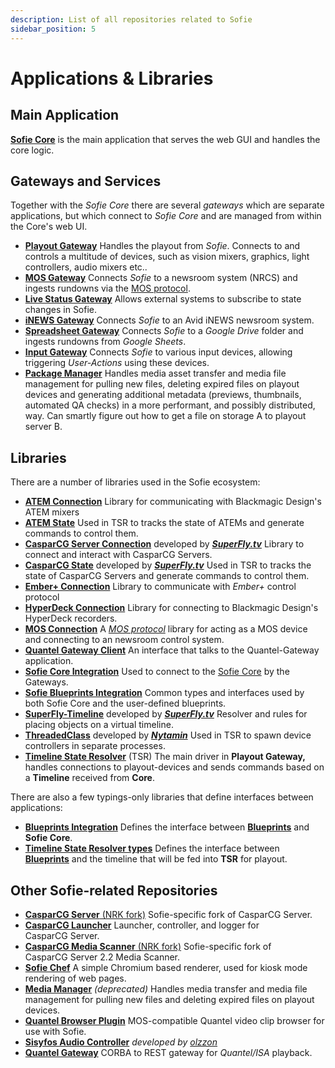 ```yaml
---
description: List of all repositories related to Sofie
sidebar_position: 5
---
```


# Applications & Libraries

## Main Application

[**Sofie&nbsp;Core**](https://github.com/Sofie-Automation/sofie-core) is the main application that serves the web GUI and handles the core logic.

## Gateways and Services

Together with the _Sofie&nbsp;Core_ there are several _gateways_ which are separate applications, but which connect to _Sofie&nbsp;Core_ and are managed from within the Core's web UI.

- [**Playout Gateway**](https://github.com/Sofie-Automation/sofie-core/tree/main/packages/playout-gateway) Handles the playout from _Sofie_. Connects to and controls a multitude of devices, such as vision mixers, graphics, light controllers, audio mixers etc..
- [**MOS Gateway**](https://github.com/Sofie-Automation/sofie-core/tree/main/packages/mos-gateway) Connects _Sofie_ to a newsroom system \(NRCS\) and ingests rundowns via the [MOS protocol](http://mosprotocol.com/).
- [**Live Status Gateway**](https://github.com/Sofie-Automation/sofie-core/tree/main/packages/live-status-gateway) Allows external systems to subscribe to state changes in Sofie.
- [**iNEWS Gateway**](https://github.com/tv2/inews-ftp-gateway) Connects _Sofie_ to an Avid iNEWS newsroom system.
- [**Spreadsheet Gateway**](https://github.com/SuperFlyTV/spreadsheet-gateway) Connects _Sofie_ to a _Google Drive_ folder and ingests rundowns from _Google Sheets_.
- [**Input Gateway**](https://github.com/Sofie-Automation/sofie-input-gateway) Connects _Sofie_ to various input devices, allowing triggering _User-Actions_ using these devices.
- [**Package Manager**](https://github.com/Sofie-Automation/sofie-package-manager) Handles media asset transfer and media file management for pulling new files, deleting expired files on playout devices and generating additional metadata (previews, thumbnails, automated QA checks) in a more performant, and possibly distributed, way. Can smartly figure out how to get a file on storage A to playout server B.

## Libraries

There are a number of libraries used in the Sofie ecosystem:

- [**ATEM Connection**](https://github.com/Sofie-Automation/sofie-atem-connection) Library for communicating with Blackmagic Design's ATEM mixers
- [**ATEM State**](https://github.com/Sofie-Automation/sofie-atem-state) Used in TSR to tracks the state of ATEMs and generate commands to control them.
- [**CasparCG&nbsp;Server Connection**](https://github.com/SuperFlyTV/casparcg-connection) developed by **[_SuperFly.tv_](https://github.com/SuperFlyTV)** Library to connect and interact with CasparCG&nbsp;Servers.
- [**CasparCG State**](https://github.com/superflytv/casparcg-state) developed by **[_SuperFly.tv_](https://github.com/SuperFlyTV)** Used in TSR to tracks the state of CasparCG&nbsp;Servers and generate commands to control them.
- [**Ember+ Connection**](https://github.com/Sofie-Automation/sofie-emberplus-connection) Library to communicate with _Ember+_ control protocol
- [**HyperDeck Connection**](https://github.com/Sofie-Automation/sofie-hyperdeck-connection) Library for connecting to Blackmagic Design's HyperDeck recorders.
- [**MOS Connection**](https://github.com/Sofie-Automation/sofie-mos-connection/) A [_MOS protocol_](http://mosprotocol.com/) library for acting as a MOS device and connecting to an newsroom control system.
- [**Quantel Gateway Client**](https://github.com/Sofie-Automation/sofie-quantel-gateway-client) An interface that talks to the Quantel-Gateway application.
- [**Sofie&nbsp;Core Integration**](https://github.com/Sofie-Automation/sofie-core-integration) Used to connect to the [Sofie&nbsp;Core](https://github.com/Sofie-Automation/sofie-core) by the Gateways.
- [**Sofie Blueprints Integration**](https://www.npmjs.com/package/@sofie-automation/blueprints-integration) Common types and interfaces used by both Sofie&nbsp;Core and the user-defined blueprints.
- [**SuperFly-Timeline**](https://github.com/SuperFlyTV/supertimeline) developed by **[_SuperFly.tv_](https://github.com/SuperFlyTV)** Resolver and rules for placing objects on a virtual timeline.
- [**ThreadedClass**](https://github.com/nytamin/threadedClass) developed by **[_Nytamin_](https://github.com/nytamin)** Used in TSR to spawn device controllers in separate processes.
- [**Timeline State Resolver**](https://github.com/Sofie-Automation/sofie-timeline-state-resolver) \(TSR\) The main driver in **Playout Gateway,** handles connections to playout-devices and sends commands based on a **Timeline** received from **Core**.

There are also a few typings-only libraries that define interfaces between applications:

- [**Blueprints Integration**](https://www.npmjs.com/package/@sofie-automation/blueprints-integration) Defines the interface between [**Blueprints**](../user-guide/concepts-and-architecture.md#blueprints) and **Sofie&nbsp;Core**.
- [**Timeline State Resolver types**](https://www.npmjs.com/package/timeline-state-resolver-types) Defines the interface between [**Blueprints**](../user-guide/concepts-and-architecture.md#blueprints) and the timeline that will be fed into **TSR** for playout.

## Other Sofie-related Repositories

- [**CasparCG&nbsp;Server** \(NRK fork\)](https://github.com/nrkno/sofie-casparcg-server) Sofie-specific fork of CasparCG&nbsp;Server.
- [**CasparCG Launcher**](https://github.com/Sofie-Automation/sofie-casparcg-launcher) Launcher, controller, and logger for CasparCG&nbsp;Server.
- [**CasparCG Media Scanner** \(NRK fork\)](https://github.com/nrkno/sofie-casparcg-server) Sofie-specific fork of CasparCG&nbsp;Server 2.2 Media&nbsp;Scanner.
- [**Sofie Chef**](https://github.com/Sofie-Automation/sofie-chef) A simple Chromium based renderer, used for kiosk mode rendering of web pages.
- [**Media Manager**](https://github.com/nrkno/sofie-media-management) _(deprecated)_ Handles media transfer and media file management for pulling new files and deleting expired files on playout devices.
- [**Quantel Browser Plugin**](https://github.com/Sofie-Automation/sofie-quantel-browser-plugin) MOS-compatible Quantel video clip browser for use with Sofie.
- [**Sisyfos Audio Controller**](https://github.com/nrkno/sofie-sisyfos-audio-controller) _developed by [*olzzon*](https://github.com/olzzon/)_
- [**Quantel Gateway**](https://github.com/Sofie-Automation/sofie-quantel-gateway) CORBA to REST gateway for _Quantel/ISA_ playback.
